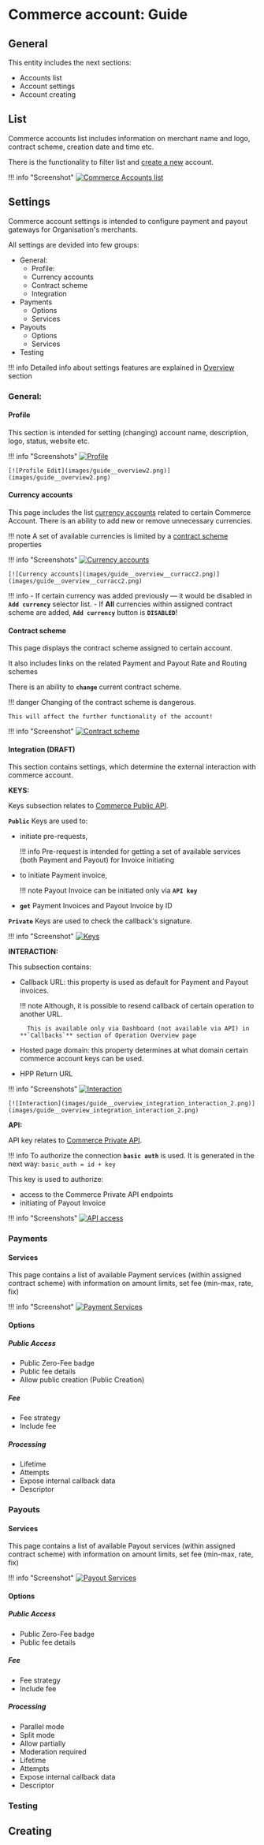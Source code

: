 # Commerce account: Guide

## General

This entity includes the next sections:

- Accounts list
- Account settings
- Account creating 

## List

Commerce accounts list includes information on merchant  name and logo, contract scheme, creation date and time etc.

There is the functionality to filter list and [create a new](#creating) account.

!!! info "Screenshot"
    [![Commerce Accounts list](images/guide__list1.png)](images/guide__list1.png)


## Settings

Commerce account settings is intended to configure payment and payout gateways for Organisation's  merchants.

All settings are devided into few groups:

- General: 
    - Profile:
    - Currency accounts
    - Contract scheme
    - Integration
- Payments
    - Options
    - Services
- Payouts
    - Options
    - Services
- Testing

!!! info
    Detailed info about settings features are explained in [Overview](../overview/) section


### General:

#### Profile

This section is intended for setting (changing) account name, description, logo, status, website etc.

!!! info "Screenshots"
    [![Profile](images/guide__overview1.png)](images/guide__overview1.png)

    [![Profile Edit](images/guide__overview2.png)](images/guide__overview2.png)

#### Currency accounts
    

This page includes the list [currency accounts](/products/commerce/currency-account/overview/) related to certain Commerce Account.
There is an ability to add new or remove unnecessary currencies.

!!! note
    A set of available currencies is limited by a [contract scheme](/products/commerce/contract-scheme/overview/) properties


!!! info "Screenshots"
    [![Currency accounts](images/guide__overview__curracc1.png)](images/guide__overview__curracc1.png)

    [![Currency accounts](images/guide__overview__curracc2.png)](images/guide__overview__curracc2.png)



!!! info
    - If certain currency was added previously ­— it would be disabled in **`Add currency`** selector list.
    - If **All** currencies within assigned contract scheme are added, **`Add currency`** button is **`DISABLED`**!

#### Contract scheme

This page displays the contract scheme assigned to certain account. 

It also includes links on the related  Payment and Payout Rate and Routing schemes

There is an ability to **`change`** current contract scheme.

!!! danger
    Changing of the contract scheme is dangerous.
    
    This will affect the further functionality of the account!

!!! info "Screenshot"
    [![Contract scheme](images/guide__overview__contrscheme.png)](images/guide__overview__contrscheme.png)

    
#### Integration (DRAFT)

This section contains settings, which determine the external interaction with commerce account.



**KEYS:**

Keys subsection relates to <a href="https://swagger-dev.paycore.io/commerce-public/#/" target="_blank" rel="noopener">Commerce Public API</a>. 

 
**`Public`** Keys are used to: 

- initiate pre-requests,

    !!! info
        Pre-request is intended for getting a set of available services (both Payment and Payout) for Invoice initiating 

- to initiate Payment invoice,

    !!! note
        Payout Invoice can be initiated only via **`API key`**

- **`get`** Payment Invoices and Payout Invoice by ID

**`Private`** Keys are used to check the callback's signature.

!!! info "Screenshot"
    [![Keys](images/guide__overview_integration_keys.png)](images/guide__overview_integration_keys.png)


**INTERACTION:**

This subsection contains:

- Callback URL: this property is used as default for Payment and Payout invoices. 

    !!! note
        Although, it is possible to resend callback of certain operation to another URL.

        This is available only via Dashboard (not available via API) in **`Callbacks`** section of Operation Overview page

- Hosted page domain: this property determines at what domain certain commerce account keys can be used.
- HPP Return URL

!!! info "Screenshots"
    [![Interaction](images/guide__overview_integration_interaction_1.png)](images/guide__overview_integration_interaction_1.png)

    [![Interaction](images/guide__overview_integration_interaction_2.png)](images/guide__overview_integration_interaction_2.png)


**API:**

API key relates to <a href="https://swagger-dev.paycore.io/commerce/#/" target="_blank" rel="noopener">Commerce Private API</a>.

!!! info
    To authorize the connection **`basic auth`** is used.
    It is generated in the next way: `basic_auth = id + key`

This key is used to authorize:

- access to the Commerce Private API endpoints
- initiating of Payout Invoice 

!!! info "Screenshots"
    [![API access](images/guide__overview_integration_api_access.png)](images/guide__overview_integration_api_access.png)







### Payments


#### Services

This page contains a list of available Payment services (within assigned contract scheme) with information on amount limits, set fee (min-max, rate, fix)

!!! info "Screenshot"
    [![Payment Services](images/guide__overview__payment_services.png)](images/guide__overview__payment_services.png)

#### Options

##### Public Access

- Public Zero-Fee badge
- Public fee details
- Allow public creation (Public Creation)

##### Fee

- Fee strategy
- Include fee

##### Processing

- Lifetime
- Attempts
- Expose internal callback data
- Descriptor

### Payouts


#### Services

This page contains a list of available Payout services (within assigned contract scheme) with information on amount limits, set fee (min-max, rate, fix)

!!! info "Screenshot"
    [![Payout Services](images/guide__overview__payout_services.png)](images/guide__overview__payout_services.png)

#### Options

##### Public Access

- Public Zero-Fee badge
- Public fee details

##### Fee

- Fee strategy
- Include fee

##### Processing
- Parallel mode
- Split mode
- Allow partially
- Moderation required
- Lifetime
- Attempts
- Expose internal callback data
- Descriptor


### Testing




## Creating